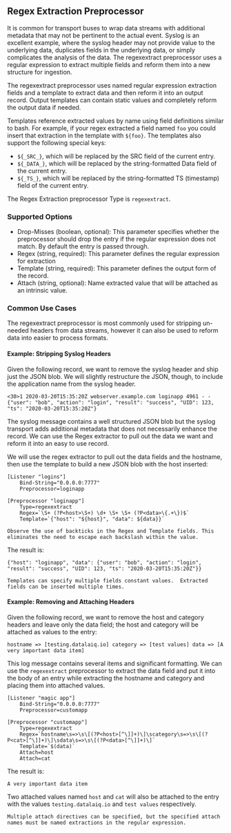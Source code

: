 ## Regex Extraction Preprocessor

It is common for transport buses to wrap data streams with additional metadata that may not be pertinent to the actual event.  Syslog is an excellent example, where the syslog header may not provide value to the underlying data, duplicates fields in the underlying data, or simply complicates the analysis of the data.  The regexextract preprocessor uses a regular expression to extract multiple fields and reform them into a new structure for ingestion.

The regexextract preprocessor uses named regular expression extraction fields and a template to extract data and then reform it into an output record.  Output templates can contain static values and completely reform the output data if needed.

Templates reference extracted values by name using field definitions similar to bash.  For example, if your regex extracted a field named `foo` you could insert that extraction in the template with `${foo}`. The templates also support the following special keys:

* `${_SRC_}`, which will be replaced by the SRC field of the current entry.
* `${_DATA_}`, which will be replaced by the string-formatted Data field of the current entry.
* `${_TS_}`, which will be replaced by the string-formatted TS (timestamp) field of the current entry.

The Regex Extraction preprocessor Type is `regexextract`.

### Supported Options

* Drop-Misses (boolean, optional): This parameter specifies whether the preprocessor should drop the entry if the regular expression does not match. By default the entry is passed through.
* Regex (string, required): This parameter defines the regular expression for extraction
* Template (string, required): This parameter defines the output form of the record.
* Attach (string, optional): Name extracted value that will be attached as an intrinsic value.

### Common Use Cases

The regexextract preprocessor is most commonly used for stripping un-needed headers from data streams, however it can also be used to reform data into easier to process formats.

#### Example: Stripping Syslog Headers

Given the following record, we want to remove the syslog header and ship just the JSON blob. We will slightly restructure the JSON, though, to include the application name from the syslog header.

```
<30>1 2020-03-20T15:35:20Z webserver.example.com loginapp 4961 - - {"user": "bob", "action": "login", "result": "success", "UID": 123, "ts": "2020-03-20T15:35:20Z"}
```

The syslog message contains a well structured JSON blob but the syslog transport adds additional metadata that does not necessarily enhance the record.  We can use the Regex extractor to pull out the data we want and reform it into an easy to use record.

We will use the regex extractor to pull out the data fields and the hostname, then use the template to build a new JSON blob with the host inserted:


```
[Listener "logins"]
	Bind-String="0.0.0.0:7777"
	Preprocessor=loginapp

[Preprocessor "loginapp"]
	Type=regexextract
	Regex=`\S+ (?P<host>\S+) \d+ \S+ \S+ (?P<data>\{.+\})$`
	Template=`{"host": "${host}", "data": ${data}}`
```

```{note}
Observe the use of backticks in the Regex and Template fields. This eliminates the need to escape each backslash within the value.
```

The result is:

```
{"host": "loginapp", "data": {"user": "bob", "action": "login", "result": "success", "UID": 123, "ts": "2020-03-20T15:35:20Z"}}
```

```{note}
Templates can specify multiple fields constant values.  Extracted fields can be inserted multiple times.
```
#### Example: Removing and Attaching Headers

Given the following record, we want to remove the host and category headers and leave only the data field; the host and category will be attached as values to the entry:

```
hostname => [testing.datalaiq.io] category => [test values] data => [A very important data item]
```

This log message contains several items and significant formatting. We can use the `regexextract` preprocessor to extract the data field and put it into the body of an entry while extracting the hostname and category and placing them into attached values.

```
[Listener "magic app"]
	Bind-String="0.0.0.0:7777"
	Preprocessor=customapp

[Preprocessor "customapp"]
	Type=regexextract
	Regex=`hostname\s=>\s\[(?P<host>[^\]]+)\]\scategory\s=>\s\[(?P<cat>[^\]]+)\]\sdata\s=>\s\[(?P<data>[^\]]+)\]`
	Template=`$(data)`
	Attach=host
	Attach=cat
```

The result is:

```
A very important data item
```

Two attached values named `host` and `cat` will also be attached to the entry with the values `testing.datalaiq.io` and `test values` respectively.

```{note}
Multiple attach directives can be specified, but the specified attach names must be named extractions in the regular expression.
```
